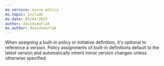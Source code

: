 ```yaml
---
ms.service: azure-policy
ms.topic: include
ms.date: 03/04/2025
author: davidsmatlak
ms.author: davidsmatlak
---
```


When assigning a built-in policy or initiative definition, it's optional to reference a version. Policy assignments of built-in definitions default to the latest version and automatically inherit minor version changes unless otherwise specified.
